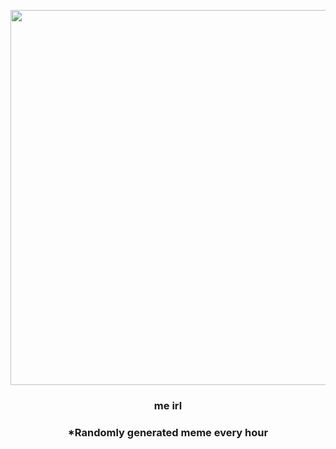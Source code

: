 <p align="center">
        <img src="https://i.redd.it/b2g1h4m5k3791.jpg" width="600" height="600">
        </p>
        <h3 align="center">me irl</h3>
        <h3 align="center">*Randomly generated meme every hour</h3>
    
